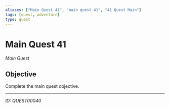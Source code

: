 ```yaml
---
aliases: ["Main Quest 41", "main quest 41", "41 Quest Main"]
tags: [quest, adventure]
type: quest
---
```


# Main Quest 41

*Main Quest*

## Objective
Complete the main quest objective.

---
*ID: QUEST00040*
